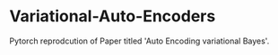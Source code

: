 # Variational-Auto-Encoders
Pytorch reprodcution of Paper titled 'Auto Encoding variational Bayes'.
